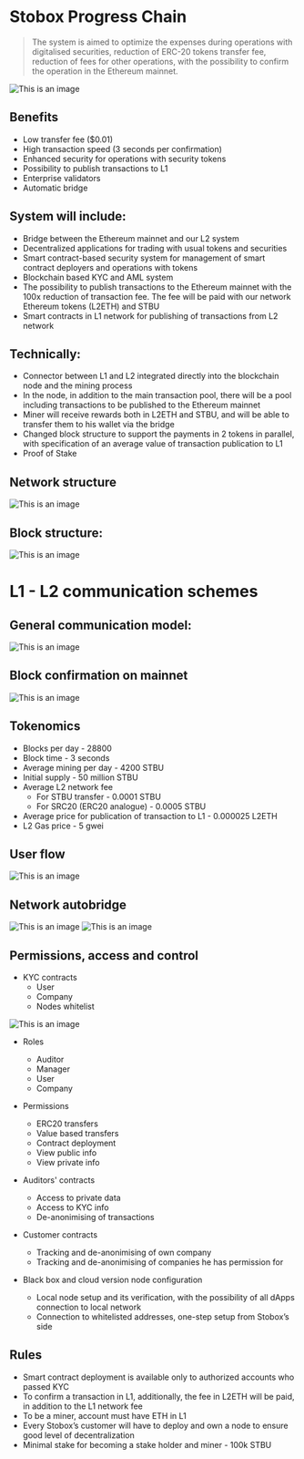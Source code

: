 # Stobox Progress Chain
> The system is aimed to optimize the expenses during operations with digitalised securities, reduction of ERC-20 tokens transfer fee, reduction of fees for other operations, with the possibility to confirm the operation in the Ethereum mainnet.

![This is an image](https://i.ibb.co/jT0ZKYR/4e09a460-9b3e-47b0-a1e3-7a84efac055b.png)
## Benefits

- Low transfer fee ($0.01)
- High transaction speed (3 seconds per confirmation)
- Enhanced security for operations with security tokens
- Possibility to publish transactions to L1
- Enterprise validators
- Automatic bridge

## System will include:

- Bridge between the Ethereum mainnet and our L2 system
- Decentralized applications for trading with usual tokens and securities
- Smart contract-based security system for management of smart contract deployers and operations with tokens
- Blockchain based KYC and AML system
- The possibility to publish transactions to the Ethereum mainnet with the 100x reduction of transaction fee. The fee will be paid with our network Ethereum tokens (L2ETH) and STBU
- Smart contracts in L1 network for publishing of transactions from L2 network

## Technically:

- Connector between L1 and L2 integrated directly into the blockchain node and the mining process
- In the node, in addition to the main transaction pool, there will be a pool including transactions to be published to the Ethereum mainnet
- Miner will receive rewards both in L2ETH and STBU, and will be able to transfer them to his wallet via the bridge
- Changed block structure to support the payments in 2 tokens in parallel, with specification of an average value of transaction publication to L1
- Proof of Stake 
## Network structure

![This is an image](https://stobox-images-chain.s3.eu-north-1.amazonaws.com/Network+structure.jpg)

## Block structure:

![This is an image](https://stobox-images-chain.s3.eu-north-1.amazonaws.com/Network+auto+bridge+ETH+to+STBU-1.jpg)

# L1 - L2 communication schemes
## General communication model:
![This is an image](https://stobox-images-chain.s3.eu-north-1.amazonaws.com/User+flow.jpg)

## Block confirmation on mainnet
![This is an image](https://stobox-images-chain.s3.eu-north-1.amazonaws.com/Block+confirmation+on+Mainnet.jpg)

## Tokenomics

- Blocks per day - 28800
- Block time - 3 seconds
- Average mining per day - 4200 STBU
- Initial supply - 50 million STBU
- Average L2 network fee 
  - For STBU transfer - 0.0001 STBU
  - For SRC20 (ERC20 analogue) - 0.0005 STBU
- Average price for publication of transaction to L1 - 0.000025 L2ETH
- L2 Gas price - 5 gwei

## User flow
![This is an image](https://stobox-images-chain.s3.eu-north-1.amazonaws.com/2.jpg)

## Network autobridge

![This is an image](https://stobox-images-chain.s3.eu-north-1.amazonaws.com/Network+auto+bridge+ETH+to+STBU.jpg)
![This is an image](https://stobox-images-chain.s3.eu-north-1.amazonaws.com/Network+auto+bridge+STBU+to+ETH.jpg)

## Permissions, access and control

- KYC contracts
  - User
  - Company
  - Nodes whitelist

![This is an image](https://stobox-images-chain.s3.eu-north-1.amazonaws.com/4.jpg)
  
- Roles
  - Auditor
  - Manager
  - User
  - Company

- Permissions
  - ERC20 transfers
  - Value based transfers
  - Contract deployment
  - View public info
  - View private info

- Auditors' contracts
  - Access to private data
  - Access to KYC info
  - De-anonimising of transactions

- Customer contracts
  - Tracking and de-anonimising of own company
  - Tracking and de-anonimising of companies he has permission for

- Black box and cloud version node configuration
  - Local node setup and its verification, with the possibility of all dApps connection to local network
  - Connection to whitelisted addresses, one-step setup from Stobox’s side


## Rules

- Smart contract deployment is available only to authorized accounts who passed KYC
- To confirm a transaction in L1, additionally, the fee in L2ETH will be paid, in addition to the L1 network fee
- To be a miner, account must have ETH in L1
- Every Stobox’s customer will have to deploy and own a node to ensure good level of decentralization
- Minimal stake for becoming a stake holder and miner - 100k STBU



